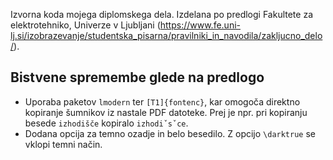 Izvorna koda mojega diplomskega dela. Izdelana po predlogi Fakultete za elektrotehniko, Univerze v Ljubljani (https://www.fe.uni-lj.si/izobrazevanje/studentska_pisarna/pravilniki_in_navodila/zakljucno_delo/).

## Bistvene spremembe glede na predlogo

- Uporaba paketov `lmodern` ter `[T1]{fontenc}`, kar omogoča direktno kopiranje šumnikov iz nastale PDF datoteke. Prej je npr. pri kopiranju besede `izhodišče` kopiralo `izhodiˇsˇce`.
- Dodana opcija za temno ozadje in belo besedilo. Z opcijo `\darktrue` se vklopi temni način.
